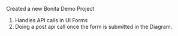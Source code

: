Created a new Bonita Demo Project
1. Handles API calls in UI Forms
2. Doing a post api call once the form is submitted in the Diagram.

